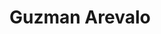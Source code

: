 # Guzman Arevalo
<template>
 <div id="app">
 <h1 class = "title">Brenda Rocio Guzman Arevalo</h1>
 <h2 > aplication de calculadora</h2>
 <div class ="calculador">
 <input type="text" class ="result" readonly />
 <div class="bottons">
 <button class="Number" @click="handleClick ('7')">7</ button>
 <button class="Number" @click="handleClick ('8')">8</ button>
 <button class="Number" @click="handleClick ('9')">9</ button>
 <button class="operator" @click="handleOperatorClick"('/')">/</button>

 <button class="Number"@click="handleClick ('4')">4/</button>
 <button class="Number" @click="handleClick('5')">5/</button>
 <button class="Number" @click="handleClick('6')">6/</button>
 <button  class="operator" @click="handleOperatorClick('*')">*</button><>

<button class="number" @click="handleClick ('1')">1/</button>
<button class="number" @click="handleClick ('2')">2/</button>
<button class="number" @click="handleClick ('3')">3/</button>
<button class="operator" @click="handleClick ('-')">-</button>

<button class="number" @click="handleclink ('0')" >0</button>
<button class="number" @click="handleclink ('.')" >.</button>
<button class="number" @click="handleclink ('00')">00</button>

<button class="operator" @clink="handleOperatorClick ('+')">+</button>

<button class="clear"@click="handleClear">c</button>
<button class="clear"@click="handleClearEntry">CE</button>
<button class="equal" @click="calculate()">=</button>
 </div>
 </div>
 </div>
</template>

<script>
export default {
  name: 'App',
  data() {
    return {
      result: '',
      calculated: false
      // Flag to track if calculation has been done
    };
  },
  methods: {
    handleClick(value) {
      if (this.calculated) {
        // If calculation has been done, 
        // start a new expression
        this.result = value;
        this.calculated = false; // Reset flag
      } else {
        this.result += value;
      }
    },
    handleClear() {
      this.result = '';
      this.calculated = false; // Reset flag
    },
    handleClearEntry() {
      if (this.result && this.result.length > 0) {
        this.result = this.result.slice(0, -1);
        if (this.result.length === 0) {
          this.handleClear();
        }
      } else {
        this.handleClear();
      }
    },
    handleOperatorClick(operator) {
      // If the last character is an operator, 
      // replace it with the new operator
      if (/[+*/-]$/.test(this.result)) {
        this.result = this.result.slice(0, -1) + operator;
      } else {
        // Otherwise, add the new operator
        this.result += operator;
      }
      this.calculated = false; // Reset flag
    },
    calculate() {
      try {
        let evaluatedResult = eval(this.result.replace(/(^|[^0-9])0+(\d+)/g, '$1$2'));
        if (evaluatedResult === Infinity || evaluatedResult === -Infinity) {
          throw new Error('Division por cero');
        }
        this.result = Number.isFinite(evaluatedResult) ? evaluatedResult : 'Error';
        this.calculated = true;
        // Set flag to true after calculation
      } catch (error) {
        if (error.message === 'Division por cero') {
          this.result = 'Error: División por cero';
        } else {
          this.result = 'Error';
        }
      }
    }
  }
};

</script>
<style src="./calculadora.css"
<style>
#app {
  font-family: Avenir, Helvetica, Arial, sans-serif;
  -webkit-font-smoothing: antialiased;
  -moz-osx-font-smoothing: grayscale;
  text-align: center;
  color: #2c3e50;
  margin-top: 60px;
}
</style> 
